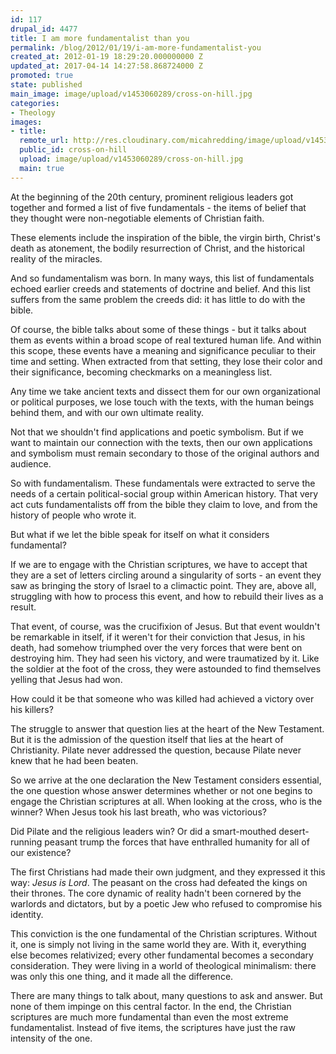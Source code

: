 ```yaml
---
id: 117
drupal_id: 4477
title: I am more fundamentalist than you
permalink: /blog/2012/01/19/i-am-more-fundamentalist-you
created_at: 2012-01-19 18:29:20.000000000 Z
updated_at: 2017-04-14 14:27:58.868724000 Z
promoted: true
state: published
main_image: image/upload/v1453060289/cross-on-hill.jpg
categories:
- Theology
images:
- title: 
  remote_url: http://res.cloudinary.com/micahredding/image/upload/v1453060289/cross-on-hill.jpg
  public_id: cross-on-hill
  upload: image/upload/v1453060289/cross-on-hill.jpg
  main: true
---
```

At the beginning of the 20th century, prominent religious leaders got together and formed a list of five fundamentals - the items of belief that they thought were non-negotiable elements of Christian faith. 

These elements include the inspiration of the bible, the virgin birth, Christ's death as atonement, the bodily resurrection of Christ, and the historical reality of the miracles. 

And so fundamentalism was born. In many ways, this list of fundamentals echoed earlier creeds and statements of doctrine and belief. And this list suffers from the same problem the creeds did: it has little to do with the bible. 

Of course, the bible talks about some of these things - but it talks about them as events within a broad scope of real textured human life. And within this scope, these events have a meaning and significance peculiar to their time and setting. When extracted from that setting, they lose their color and their significance, becoming checkmarks on a meaningless list. 

Any time we take ancient texts and dissect them for our own organizational or political purposes, we lose touch with the texts, with the human beings behind them, and with our own ultimate reality. 

Not that we shouldn't find applications and poetic symbolism. But if we want to maintain our connection with the texts, then our own applications and symbolism must remain secondary to those of the original authors and audience.

So with fundamentalism. These fundamentals were extracted to serve the needs of a certain political-social group within American history. That very act cuts fundamentalists off from the bible they claim to love, and from the history of people who wrote it.

But what if we let the bible speak for itself on what it considers fundamental?

If we are to engage with the Christian scriptures, we have to accept that they are a set of letters circling around a singularity of sorts - an event they saw as bringing the story of Israel to a climactic point. They are, above all, struggling with how to process this event, and how to rebuild their lives as a result.

That event, of course, was the crucifixion of Jesus. But that event wouldn't be remarkable in itself, if it weren't for their conviction that Jesus, in his death, had somehow triumphed over the very forces that were bent on destroying him. They had seen his victory, and were traumatized by it. Like the soldier at the foot of the cross, they were astounded to find themselves yelling that Jesus had won.

How could it be that someone who was killed had achieved a victory over his killers? 

The struggle to answer that question lies at the heart of the New Testament. But it is the admission of the question itself that lies at the heart of Christianity. Pilate never addressed the question, because Pilate never knew that he had been beaten. 

So we arrive at the one declaration the New Testament considers essential, the one question whose answer determines whether or not one begins to engage the Christian scriptures at all. When looking at the cross, who is the winner? When Jesus took his last breath, who was victorious? 

Did Pilate and the religious leaders win? Or did a smart-mouthed desert-running peasant trump the forces that have enthralled humanity for all of our existence? 

The first Christians had made their own judgment, and they expressed it this way: *Jesus is Lord*. The peasant on the cross had defeated the kings on their thrones. The core dynamic of reality hadn't been cornered by the warlords and dictators, but by a poetic Jew who refused to compromise his identity.

This conviction is the one fundamental of the Christian scriptures. Without it, one is simply not living in the same world they are. With it, everything else becomes relativized; every other fundamental becomes a secondary consideration. They were living in a world of theological minimalism: there was only this one thing, and it made all the difference.

There are many things to talk about, many questions to ask and answer. But none of them impinge on this central factor. In the end, the Christian scriptures are much more fundamental than even the most extreme fundamentalist. Instead of five items, the scriptures have just the raw intensity of the one.
